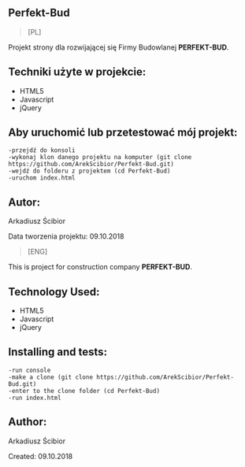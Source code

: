 
## Perfekt-Bud

> [PL]

Projekt strony dla rozwijającej się Firmy Budowlanej **PERFEKT-BUD**.

## Techniki użyte w projekcie:

- HTML5
- Javascript
- jQuery


## Aby uruchomić lub przetestować mój projekt:

```
-przejdź do konsoli
-wykonaj klon danego projektu na komputer (git clone https://github.com/ArekScibior/Perfekt-Bud.git)
-wejdź do folderu z projektem (cd Perfekt-Bud)
-uruchom index.html
```

## Autor:
Arkadiusz Ścibior

Data tworzenia projektu: 09.10.2018


> [ENG]

This is project for construction company **PERFEKT-BUD**.


## Technology Used:

- HTML5
- Javascript
- jQuery


## Installing and tests:

```
-run console
-make a clone (git clone https://github.com/ArekScibior/Perfekt-Bud.git)
-enter to the clone folder (cd Perfekt-Bud)
-run index.html
```


## Author:
Arkadiusz Ścibior

Created: 09.10.2018
